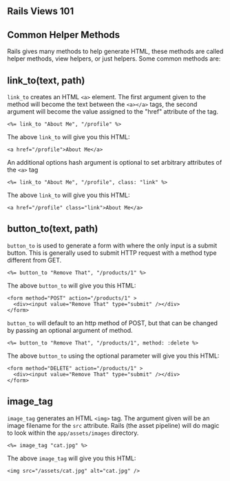 ## Rails Views 101

Common Helper Methods
-------

Rails gives many methods to help generate HTML, these methods are called
helper methods, view helpers, or just helpers. Some common methods are:

link_to(text, path)
-------------------

`link_to` creates an HTML `<a>` element. The first argument given to the method
will become the text between the `<a></a>` tags, the second argument will become
the value assigned to the "href" attribute of the tag.
```
<%= link_to "About Me", "/profile" %>
```
The above `link_to` will give you this HTML:
```
<a href="/profile">About Me</a>
```

An additional options hash argument is optional to set arbitrary attributes of the `<a>` tag

```
<%= link_to "About Me", "/profile", class: "link" %>
```
The above `link_to` will give you this HTML:
```
<a href="/profile" class="link">About Me</a>
```


button_to(text, path)
---------------------

`button_to` is used to generate a form with where the only input is a submit button.
This is generally used to submit HTTP request with a method type different from GET.

```
<%= button_to "Remove That", "/products/1" %>
```
The above `button_to` will give you this HTML:
```
<form method="POST" action="/products/1" >
  <div><input value="Remove That" type="submit" /></div>
</form>
```

`button_to` will default to an http method of POST, but that can be changed by passing an
optional argument of method.

```
<%= button_to "Remove That", "/products/1", method: :delete %>
```
The above `button_to` using the optional parameter will give you this HTML:
```
<form method="DELETE" action="/products/1" >
  <div><input value="Remove That" type="submit" /></div>
</form>
```


image_tag
---------

`image_tag` generates an HTML `<img>` tag. The argument given will be an image filename for the `src` attribute.
Rails (the asset pipeline) will do magic to look within the `app/assets/images` directory.

```
<%= image_tag "cat.jpg" %>
```
The above `image_tag` will give you this HTML:
```
<img src="/assets/cat.jpg" alt="cat.jpg" />
```

<!--

Defining Helper Methods
----------------

All of the above methods are helper methods that Rails defines for us. But what
if we want to make our own method to help us generate the same HTML many times?

The `app/helpers` directory is just for that. When using controller generators
a helper file is generated for that controller, but the names for helpers can be
totally arbitrary. They should just describe the methods within.

For example, I might want to create a method that generates some complex HTML to help me
display dollar amounts. I want to take an integer in cents and convert it into dollars,
at the same time I want to wrap the different parts of the dollar amount into
HTML `<span>` elements to add style.

```html
<span class='dollar-symbol'>$</span>
<span class="dollar-amount">30</span>
<span class='dollar-decimal'>.35</span>
```

<span style='color: #89ab2b; font-weight: bold;'>$</span><span style="font-weight: bold;">30</span><span style='font-size: 70%; color: gray;'>.35</span>

This is quite a bit of HTML to write each time I want to display a dollar amount.
Here it would be appropriate to write a helper method for this.

First, create a helper file:

```bash
touch app/views/helpers/money_helper.rb
```

In that blank file you will add a **module** and define methods within.

```ruby
module MoneyHelper

  def format_money
    dollar  = cents.to_f / 100
    decimal = sprintf("%g", dollar.modulo(1)).split(".").last
    html = "<span class='dollar-symbol'>$</span>" +
    "<span class='dollar-amount'>#{dollar.floor}</span>" +
    "<span class='dollar-decimal'>.#{decimal}</span>"
    html.html_safe
  end

end
```
Partial
---------

Partials are used to DRY your HTML code. It's a way to render an html file within another.

A common use for this could be for a form, error messages, or even the HTML that represents an object that is repeated on multiple pages

A partial is a special file in rails, that lives in the `app/views` directory, but the filename begins with an underscore.

```bash
touch app/views/posts/_error_messages.html.erb
```

We can put HTML into the partial file

```html
<% if @post.errors.any? %>
  <ul class='error-messages'>
    <% @post.errors.each do |column_name, message| %>
      <li>
        <strong><%= column_name.capitalize %></strong> <%= message %>
      </li>
    <% end %>
  </ul>
<% end %>
```

Then implement the partial in the original position of the error message HTML (in that view that it originated)

```html
<%= render "error_messages" %>
```

The `render` takes a string argument, and the string is the filename of the partial (without the leading underscore)

-->
